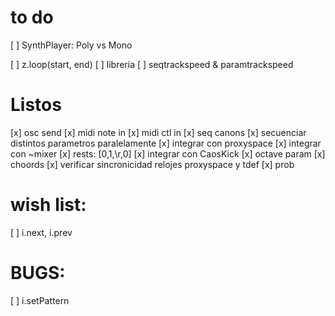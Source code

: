 # to do

[ ] SynthPlayer: Poly vs Mono

[ ] z.loop(start, end)
[ ] libreria
[ ] seqtrackspeed & paramtrackspeed

# Listos

[x] osc send
[x] midi note in
[x] midi ctl in
[x] seq canons
[x] secuenciar distintos parametros paralelamente
[x] integrar con proxyspace
[x] integrar con ~mixer
[x] rests: [0,1,\r,0]
[x] integrar con CaosKick
[x] octave param
[x] choords
[x] verificar sincronicidad relojes proxyspace y tdef
[x] prob


# wish list:
[ ] i.next, i.prev

# BUGS:

[ ] i.setPattern
